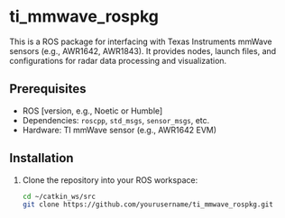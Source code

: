 # ti_mmwave_rospkg

This is a ROS package for interfacing with Texas Instruments mmWave sensors (e.g., AWR1642, AWR1843). It provides nodes, launch files, and configurations for radar data processing and visualization.

## Prerequisites
- ROS [version, e.g., Noetic or Humble]
- Dependencies: `roscpp`, `std_msgs`, `sensor_msgs`, etc.
- Hardware: TI mmWave sensor (e.g., AWR1642 EVM)

## Installation
1. Clone the repository into your ROS workspace:
   ```bash
   cd ~/catkin_ws/src
   git clone https://github.com/yourusername/ti_mmwave_rospkg.git
